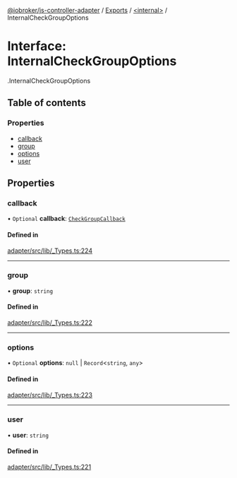 [@iobroker/js-controller-adapter](../README.md) / [Exports](../modules.md) / [<internal\>](../modules/internal_.md) / InternalCheckGroupOptions

# Interface: InternalCheckGroupOptions

[<internal>](../modules/internal_.md).InternalCheckGroupOptions

## Table of contents

### Properties

- [callback](internal_.InternalCheckGroupOptions.md#callback)
- [group](internal_.InternalCheckGroupOptions.md#group)
- [options](internal_.InternalCheckGroupOptions.md#options)
- [user](internal_.InternalCheckGroupOptions.md#user)

## Properties

### callback

• `Optional` **callback**: [`CheckGroupCallback`](../modules/internal_.md#checkgroupcallback)

#### Defined in

[adapter/src/lib/_Types.ts:224](https://github.com/ioBroker/ioBroker.js-controller/blob/af5992c0/packages/adapter/src/lib/_Types.ts#L224)

___

### group

• **group**: `string`

#### Defined in

[adapter/src/lib/_Types.ts:222](https://github.com/ioBroker/ioBroker.js-controller/blob/af5992c0/packages/adapter/src/lib/_Types.ts#L222)

___

### options

• `Optional` **options**: ``null`` \| `Record`<`string`, `any`\>

#### Defined in

[adapter/src/lib/_Types.ts:223](https://github.com/ioBroker/ioBroker.js-controller/blob/af5992c0/packages/adapter/src/lib/_Types.ts#L223)

___

### user

• **user**: `string`

#### Defined in

[adapter/src/lib/_Types.ts:221](https://github.com/ioBroker/ioBroker.js-controller/blob/af5992c0/packages/adapter/src/lib/_Types.ts#L221)
